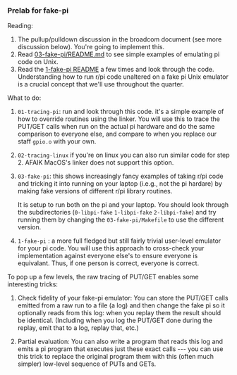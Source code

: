 ### Prelab for fake-pi

Reading:
  1. The pullup/pulldown discussion in the broadcom document (see more
     discussion below).  You're going to implement this.
  2. Read [03-fake-pi/README.md](03-fake-pi/README.md) to see simple
     examples of emulating pi code on Unix.
  3. Read the [1-fake-pi README](1-fake-pi/README.md) a few
     times and look through the code.  Understanding how to run r/pi
     code unaltered on a fake pi Unix emulator is a crucial concept that
     we'll use throughout the quarter.

What to do:

   1. `01-tracing-pi`: run and look through this code.  it's a
      simple example of how to override routines using the linker.
      You will use this to trace the PUT/GET calls when run on the
      actual pi hardware and do the same comparison to everyone else,
      and compare to when you replace our staff `gpio.o` with your own.

   2. `02-tracing-linux` if you're on linux you can also run similar code
      for step 2.  AFAIK MacOS's linker  does not support this option.

   3. `03-fake-pi`: this shows increasingly fancy examples of taking
      r/pi code and tricking it into running on your laptop (i.e.g.,
      not the pi hardare) by making fake versions of different r/pi
      library routines.

      It is setup to run both on the pi and your laptop.   You should
      look through the subdirectories (`0-libpi-fake` `1-libpi-fake`
      `2-libpi-fake`) and try running them by changing the
      `03-fake-pi/Makefile` to use the different version.

   4. `1-fake-pi` : a more full fledged but still fairly
      trivial user-level emulator for your pi code.  You will use this
      approach to cross-check your implementation against everyone else's
      to ensure everyone is equivalant.  Thus, if one person is correct,
      everyone is correct.

To pop up a few levels, the raw tracing of PUT/GET enables some
interesting tricks:

  1. Check fidelity of your fake-pi emulator:  You can store the PUT/GET
     calls emitted from a raw run to a file (a log) and then change the
     fake pi so it optionally reads from this log: when you replay them
     the result should be identical.  (Including when you log the PUT/GET
     done during the replay, emit that to a log, replay that, etc.)

  2. Partial evaluation: You can also write a program that reads this
     log and emits a pi program that executes just these exact calls ---
     you can use this trick to replace the original program them with this
     (often much simpler) low-level sequence of PUTs and GETs.
